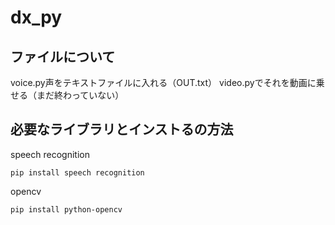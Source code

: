 # dx_py
## ファイルについて
voice.py声をテキストファイルに入れる（OUT.txt）
video.pyでそれを動画に乗せる（まだ終わっていない）
## 必要なライブラリとインストるの方法
speech recognition
```
pip install speech recognition
```
opencv
```
pip install python-opencv
```
